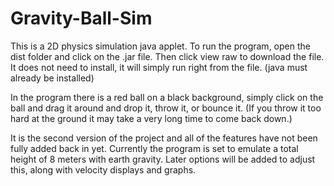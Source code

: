 # Gravity-Ball-Sim
  This is a 2D physics simulation java applet. To run the program, open the dist folder and click on the .jar file. Then click view raw to download the file. It does not need to install, it will simply run right from the file. (java must already be installed)
  
  In the program there is a red ball on a black background, simply click on the ball and drag it around and  drop it, throw it, or bounce it. (If you throw it too hard at the ground it may take a very long time to come back down.)
  
  It is the second version of the project and all of the features have not been fully 
added back in yet. Currently the program is set to emulate a total height of 8 meters with earth gravity. Later options will be added
to adjust this, along with velocity displays and graphs. 
